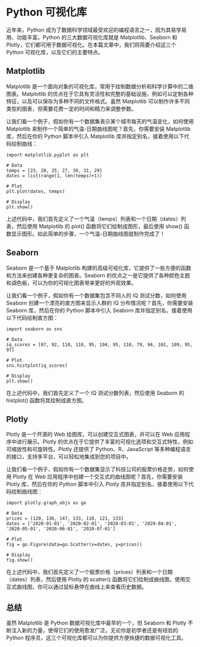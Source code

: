 # Python 可视化库

近年来，Python 成为了数据科学领域最受欢迎的编程语言之一，因为其易学易用、功能丰富。Python 的三大数据可视化库就是 Matplotlib、Seaborn 和 Plotly，它们都可用于数据可视化。在本篇文章中，我们将简要介绍这三个 Python 可视化库，以及它们的主要特点。

## Matplotlib

Matplotlib 是一个面向对象的可视化库，常用于绘制数据分析和科学计算中的二维图表。Matplotlib 的优点在于它具有灵活性和完整的基础设施，例如可以定制各种特征，以及可以保存为多种不同的文件格式。虽然 Matplotlib 可以制作许多不同类型的图表，但需要花费一定的时间和精力来调整参数。

让我们看一个例子，假如你有一个数据集表示某个城市每天的气温变化，如何使用 Matplotlib 来制作一个简单的气温-日期曲线图呢？首先，你需要安装 Matplotlib 库，然后在你的 Python 脚本中引入 Matplotlib 库并指定别名，接着使用以下代码绘制曲线：

```
import matplotlib.pyplot as plt

# Data
temps = [23, 20, 25, 27, 30, 31, 29]
dates = list(range(1, len(temps)+1))

# Plot
plt.plot(dates, temps)

# Display
plt.show()
```

上述代码中，我们首先定义了一个气温（temps）列表和一个日期（dates）列表，然后使用 Matplotlib 的 plot() 函数将它们绘制成图形，最后使用 show() 函数显示图形。如此简单的步骤，一个气温-日期曲线图就制作完成了！

## Seaborn

Seaborn 是一个基于 Matplotlib 构建的高级可视化库，它提供了一些方便的函数和方法来创建各种更复杂的图表。Seaborn 的优点之一是它提供了各种颜色主题和调色板，可以为你的可视化图表带来更好的外观效果。

让我们看一个例子，假如你有一个数据集包含不同人的 IQ 测试分数，如何使用 Seaborn 创建一个漂亮的直方图来显示人群的 IQ 分布情况呢？首先，你需要安装 Seaborn 库，然后在你的 Python 脚本中引入 Seaborn 库并指定别名，接着使用以下代码绘制直方图：

```
import seaborn as sns

# Data
iq_scores = [87, 92, 110, 118, 95, 104, 95, 110, 79, 94, 101, 109, 95, 97]

# Plot
sns.histplot(iq_scores)

# Display
plt.show()
```

在上述代码中，我们首先定义了一个 IQ 测试分数列表，然后使用 Seaborn 的 histplot() 函数将其绘制成直方图。

## Plotly

Plotly 是一个开源的 Web 绘图库，可以创建交互式图表，并可以在 Web 应用程序中进行展示。Plotly 的优点在于它提供了丰富的可视化选项和交互式特性，例如可缩放性和可旋转性。Plotly 还提供了 Python、R、JavaScript 等多种编程语言的接口，支持多平台，可以轻松地集成到您的项目中。

让我们看一个例子，假如你有一个数据集显示了科技公司的股票价格走势，如何使用 Plotly 在 Web 应用程序中创建一个交互式的曲线图呢？首先，你需要安装 Plotly 库，然后在你的 Python 脚本中引入 Plotly 库并指定别名，接着使用以下代码绘制曲线图：

```
import plotly.graph_objs as go

# Data
prices = [120, 136, 147, 133, 110, 121, 133]
dates = ['2020-01-01', '2020-02-01', '2020-03-01', '2020-04-01', '2020-05-01', '2020-06-01', '2020-07-01']

# Plot
fig = go.Figure(data=go.Scatter(x=dates, y=prices))

# Display
fig.show()
```

在上述代码中，我们首先定义了一个股票价格（prices）列表和一个日期（dates）列表，然后使用 Plotly 的 scatter() 函数将它们绘制成曲线图。使用交互式曲线图，你可以通过鼠标悬停在曲线上来查看历史数据。

## 总结

虽然 Matplotlib 是 Python 数据可视化库中最早的一个，但 Seaborn 和 Plotly 不断注入新的力量，使得它们的使用愈发广泛。无论你是初学者还是有经验的 Python 程序员，这三个可视化库都可以为你提供方便快捷的数据可视化工具。